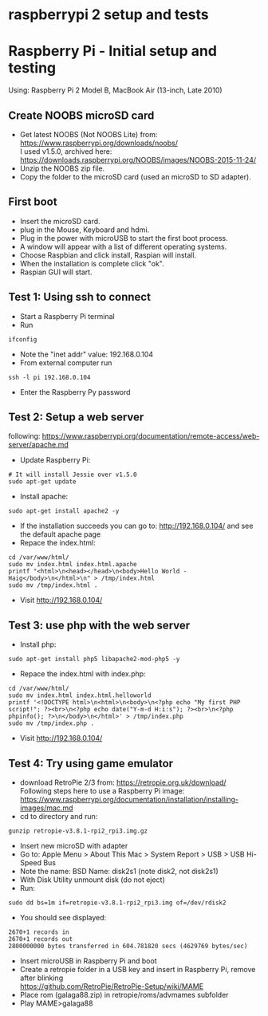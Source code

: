 # raspberrypi 2 setup and tests
Raspberry Pi  - Initial setup and testing
=========================================

Using: Raspberry Pi 2 Model B, MacBook Air (13-inch, Late 2010)

Create NOOBS microSD card
----------------------------

* Get latest NOOBS (Not NOOBS Lite) from: https://www.raspberrypi.org/downloads/noobs/  
I used v1.5.0, archived here: https://downloads.raspberrypi.org/NOOBS/images/NOOBS-2015-11-24/
* Unzip the NOOBS zip file.
* Copy the folder to the microSD card (used an microSD to SD adapter).

First boot
--------------

* Insert the microSD card.
* plug in the Mouse, Keyboard and hdmi.
* Plug in the power with microUSB to start the first boot process.
* A window will appear with a list of different operating systems.
* Choose Raspbian and click install, Raspian will install.
* When the installation is complete click "ok".
* Raspian GUI will start.

Test 1: Using ssh to connect
---------------------------------

* Start a Raspberry Pi terminal
* Run
```
ifconfig
```
* Note the "inet addr" value: 192.168.0.104
* From external computer run 
```
ssh -l pi 192.168.0.104
```
* Enter the Raspberry Py password

Test 2: Setup a web server
------------------------------

following: https://www.raspberrypi.org/documentation/remote-access/web-server/apache.md

* Update Raspberry Pi:
```
# It will install Jessie over v1.5.0
sudo apt-get update 
```
* Install apache:
```
sudo apt-get install apache2 -y
```
* If the installation succeeds you can go to: http://192.168.0.104/ and see the default apache page
* Repace the index.html: 
```
cd /var/www/html/  
sudo mv index.html index.html.apache  
printf "<html>\n<head></head>\n<body>Hello World - Haig</body>\n</html>\n" > /tmp/index.html  
sudo mv /tmp/index.html .  
```
* Visit http://192.168.0.104/

Test 3: use php with the web server
--------------------------------------

* Install php:
```
sudo apt-get install php5 libapache2-mod-php5 -y
```
* Repace the index.html with index.php:
```
cd /var/www/html/
sudo mv index.html index.html.helloworld
printf '<!DOCTYPE html>\n<html>\n<body>\n<?php echo "My first PHP script!"; ?><br>\n<?php echo date("Y-m-d H:i:s"); ?><br>\n<?php phpinfo(); ?>\n</body>\n</html>' > /tmp/index.php
sudo mv /tmp/index.php .
```
* Visit http://192.168.0.104/

Test 4: Try using game emulator
-------------------------------

* download RetroPie 2/3 from: https://retropie.org.uk/download/  
Following steps here to use a Raspberry Pi image: https://www.raspberrypi.org/documentation/installation/installing-images/mac.md
* cd to directory and run:
```
gunzip retropie-v3.8.1-rpi2_rpi3.img.gz 
```
* Insert new microSD with adapter
* Go to: Apple Menu > About This Mac > System Report > USB > USB Hi-Speed Bus
* Note the name: BSD Name:	disk2s1 (note disk2, not disk2s1)
* With Disk Utility unmount disk (do not eject)
* Run:
```
sudo dd bs=1m if=retropie-v3.8.1-rpi2_rpi3.img of=/dev/rdisk2
```
* You should see displayed:
```
2670+1 records in
2670+1 records out
2800000000 bytes transferred in 604.781820 secs (4629769 bytes/sec)
```
* Insert microUSB in Raspberry Pi and boot
* Create a retropie folder in a USB key and insert in Raspberry Pi, remove after blinking  
https://github.com/RetroPie/RetroPie-Setup/wiki/MAME  
* Place rom (galaga88.zip) in retropie/roms/advmames subfolder   
* Play MAME>galaga88 

